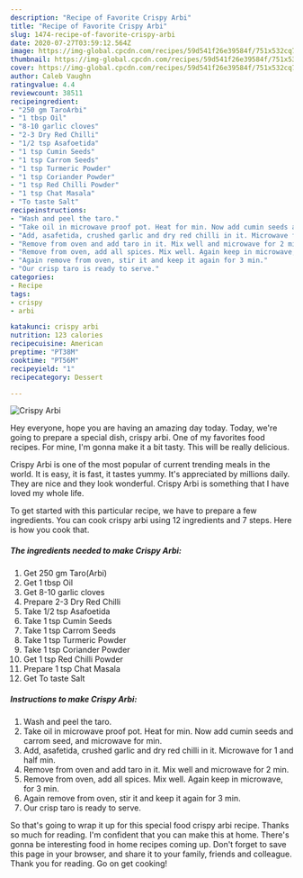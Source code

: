 ```yaml
---
description: "Recipe of Favorite Crispy Arbi"
title: "Recipe of Favorite Crispy Arbi"
slug: 1474-recipe-of-favorite-crispy-arbi
date: 2020-07-27T03:59:12.564Z
image: https://img-global.cpcdn.com/recipes/59d541f26e39584f/751x532cq70/crispy-arbi-recipe-main-photo.jpg
thumbnail: https://img-global.cpcdn.com/recipes/59d541f26e39584f/751x532cq70/crispy-arbi-recipe-main-photo.jpg
cover: https://img-global.cpcdn.com/recipes/59d541f26e39584f/751x532cq70/crispy-arbi-recipe-main-photo.jpg
author: Caleb Vaughn
ratingvalue: 4.4
reviewcount: 38511
recipeingredient:
- "250 gm TaroArbi"
- "1 tbsp Oil"
- "8-10 garlic cloves"
- "2-3 Dry Red Chilli"
- "1/2 tsp Asafoetida"
- "1 tsp Cumin Seeds"
- "1 tsp Carrom Seeds"
- "1 tsp Turmeric Powder"
- "1 tsp Coriander Powder"
- "1 tsp Red Chilli Powder"
- "1 tsp Chat Masala"
- "To taste Salt"
recipeinstructions:
- "Wash and peel the taro."
- "Take oil in microwave proof pot. Heat for min. Now add cumin seeds and carrom seed, and microwave for min."
- "Add, asafetida, crushed garlic and dry red chilli in it. Microwave for 1 and half min."
- "Remove from oven and add taro in it. Mix well and microwave for 2 min."
- "Remove from oven, add all spices. Mix well. Again keep in microwave, for 3 min."
- "Again remove from oven, stir it and keep it again for 3 min."
- "Our crisp taro is ready to serve."
categories:
- Recipe
tags:
- crispy
- arbi

katakunci: crispy arbi 
nutrition: 123 calories
recipecuisine: American
preptime: "PT38M"
cooktime: "PT56M"
recipeyield: "1"
recipecategory: Dessert

---
```



![Crispy Arbi](https://img-global.cpcdn.com/recipes/59d541f26e39584f/751x532cq70/crispy-arbi-recipe-main-photo.jpg)

Hey everyone, hope you are having an amazing day today. Today, we're going to prepare a special dish, crispy arbi. One of my favorites food recipes. For mine, I'm gonna make it a bit tasty. This will be really delicious.

Crispy Arbi is one of the most popular of current trending meals in the world. It is easy, it is fast, it tastes yummy. It's appreciated by millions daily. They are nice and they look wonderful. Crispy Arbi is something that I have loved my whole life.




To get started with this particular recipe, we have to prepare a few ingredients. You can cook crispy arbi using 12 ingredients and 7 steps. Here is how you cook that.

<!--inarticleads1-->

##### The ingredients needed to make Crispy Arbi:

1. Get 250 gm Taro(Arbi)
1. Get 1 tbsp Oil
1. Get 8-10 garlic cloves
1. Prepare 2-3 Dry Red Chilli
1. Take 1/2 tsp Asafoetida
1. Take 1 tsp Cumin Seeds
1. Take 1 tsp Carrom Seeds
1. Take 1 tsp Turmeric Powder
1. Take 1 tsp Coriander Powder
1. Get 1 tsp Red Chilli Powder
1. Prepare 1 tsp Chat Masala
1. Get To taste Salt




<!--inarticleads2-->

##### Instructions to make Crispy Arbi:

1. Wash and peel the taro.
1. Take oil in microwave proof pot. Heat for min. Now add cumin seeds and carrom seed, and microwave for min.
1. Add, asafetida, crushed garlic and dry red chilli in it. Microwave for 1 and half min.
1. Remove from oven and add taro in it. Mix well and microwave for 2 min.
1. Remove from oven, add all spices. Mix well. Again keep in microwave, for 3 min.
1. Again remove from oven, stir it and keep it again for 3 min.
1. Our crisp taro is ready to serve.




So that's going to wrap it up for this special food crispy arbi recipe. Thanks so much for reading. I'm confident that you can make this at home. There's gonna be interesting food in home recipes coming up. Don't forget to save this page in your browser, and share it to your family, friends and colleague. Thank you for reading. Go on get cooking!

